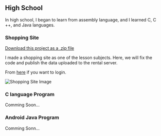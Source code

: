 ## High School

In high school, I began to learn from assembly language, and I learned C, C ++, and Java languages.

### Shopping Site

<a class="zip_download_link" href="https://github.com/7vXXi/portfolio/raw/master/high/shopping.zip">Download this project as a .zip file</a>

I made a shopping site as one of the lesson subjects. 
Here, we will fix the code and publish the data uploaded to the rental server.

From [here](http://tibineko923.starfree.jp/) if you want to login.

![Shopping Site Image](/portfolio/images/shop_pic.png)

### C language Program 

Comming Soon...


### Android Java Program

Comming Sonn...

